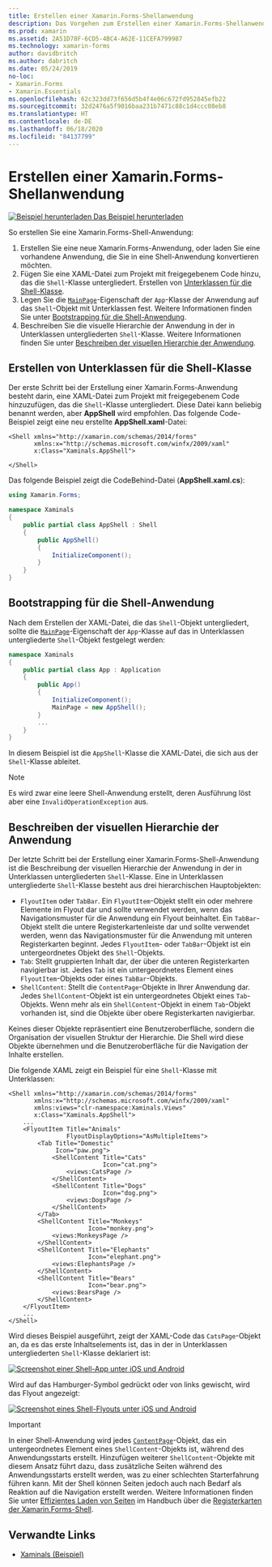 ```yaml
---
title: Erstellen einer Xamarin.Forms-Shellanwendung
description: Das Vorgehen zum Erstellen einer Xamarin.Forms-Shellanwendung besteht darin, eine XAML-Datei zu erstellen, die die Shellklasse untergliedert, die MainPage-Eigenschaft der App-Klasse der Anwendung auf das in Unterklassen untergliederte Shellobjekt festzulegen und dann die visuelle Hierarchie der Anwendung in der in Unterklassen untergliederten Shellklasse zu beschreiben.
ms.prod: xamarin
ms.assetid: 2A51D78F-6CD5-4BC4-A62E-11CEFA799987
ms.technology: xamarin-forms
author: davidbritch
ms.author: dabritch
ms.date: 05/24/2019
no-loc:
- Xamarin.Forms
- Xamarin.Essentials
ms.openlocfilehash: 62c323dd73f656d5b4f4e06c672fd952845efb22
ms.sourcegitcommit: 32d2476a5f9016baa231b7471c88c1d4ccc08eb8
ms.translationtype: HT
ms.contentlocale: de-DE
ms.lasthandoff: 06/18/2020
ms.locfileid: "84137799"
---
```

# <a name="create-a-xamarinforms-shell-application"></a>Erstellen einer Xamarin.Forms-Shellanwendung

[![Beispiel herunterladen](~/media/shared/download.png) Das Beispiel herunterladen](https://docs.microsoft.com/samples/xamarin/xamarin-forms-samples/userinterface-xaminals/)

So erstellen Sie eine Xamarin.Forms-Shell-Anwendung:

1. Erstellen Sie eine neue Xamarin.Forms-Anwendung, oder laden Sie eine vorhandene Anwendung, die Sie in eine Shell-Anwendung konvertieren möchten.
1. Fügen Sie eine XAML-Datei zum Projekt mit freigegebenem Code hinzu, das die `Shell`-Klasse untergliedert. Erstellen von [Unterklassen für die Shell-Klasse](#subclass-the-shell-class).
1. Legen Sie die [`MainPage`](xref:Xamarin.Forms.Application.MainPage)-Eigenschaft der `App`-Klasse der Anwendung auf das `Shell`-Objekt mit Unterklassen fest. Weitere Informationen finden Sie unter [Bootstrapping für die Shell-Anwendung](#bootstrap-the-shell-application).
1. Beschreiben Sie die visuelle Hierarchie der Anwendung in der in Unterklassen untergliederten `Shell`-Klasse. Weitere Informationen finden Sie unter [Beschreiben der visuellen Hierarchie der Anwendung](#describe-the-visual-hierarchy-of-the-application).

## <a name="subclass-the-shell-class"></a>Erstellen von Unterklassen für die Shell-Klasse

Der erste Schritt bei der Erstellung einer Xamarin.Forms-Anwendung besteht darin, eine XAML-Datei zum Projekt mit freigegebenem Code hinzuzufügen, das die `Shell`-Klasse untergliedert. Diese Datei kann beliebig benannt werden, aber **AppShell** wird empfohlen. Das folgende Code-Beispiel zeigt eine neu erstellte **AppShell.xaml**-Datei:

```xaml
<Shell xmlns="http://xamarin.com/schemas/2014/forms"
       xmlns:x="http://schemas.microsoft.com/winfx/2009/xaml"
       x:Class="Xaminals.AppShell">

</Shell>
```

Das folgende Beispiel zeigt die CodeBehind-Datei (**AppShell.xaml.cs**):

```csharp
using Xamarin.Forms;

namespace Xaminals
{
    public partial class AppShell : Shell
    {
        public AppShell()
        {
            InitializeComponent();
        }
    }
}
```

## <a name="bootstrap-the-shell-application"></a>Bootstrapping für die Shell-Anwendung

Nach dem Erstellen der XAML-Datei, die das `Shell`-Objekt untergliedert, sollte die [`MainPage`](xref:Xamarin.Forms.Application.MainPage)-Eigenschaft der `App`-Klasse auf das in Unterklassen untergliederte `Shell`-Objekt festgelegt werden:

```csharp
namespace Xaminals
{
    public partial class App : Application
    {
        public App()
        {
            InitializeComponent();
            MainPage = new AppShell();
        }
        ...
    }
}
```

In diesem Beispiel ist die `AppShell`-Klasse die XAML-Datei, die sich aus der `Shell`-Klasse ableitet.

> [!NOTE]
> Es wird zwar eine leere Shell-Anwendung erstellt, deren Ausführung löst aber eine `InvalidOperationException` aus.

## <a name="describe-the-visual-hierarchy-of-the-application"></a>Beschreiben der visuellen Hierarchie der Anwendung

Der letzte Schritt bei der Erstellung einer Xamarin.Forms-Shell-Anwendung ist die Beschreibung der visuellen Hierarchie der Anwendung in der in Unterklassen untergliederten `Shell`-Klasse. Eine in Unterklassen untergliederte `Shell`-Klasse besteht aus drei hierarchischen Hauptobjekten:

- `FlyoutItem` oder `TabBar`. Ein `FlyoutItem`-Objekt stellt ein oder mehrere Elemente im Flyout dar und sollte verwendet werden, wenn das Navigationsmuster für die Anwendung ein Flyout beinhaltet. Ein `TabBar`-Objekt stellt die untere Registerkartenleiste dar und sollte verwendet werden, wenn das Navigationsmuster für die Anwendung mit unteren Registerkarten beginnt. Jedes `FlyoutItem`- oder `TabBar`-Objekt ist ein untergeordnetes Objekt des `Shell`-Objekts.
- `Tab`: Stellt gruppierten Inhalt dar, der über die unteren Registerkarten navigierbar ist. Jedes `Tab` ist ein untergeordnetes Element eines `FlyoutItem`-Objekts oder eines `TabBar`-Objekts.
- `ShellContent`: Stellt die `ContentPage`-Objekte in Ihrer Anwendung dar. Jedes `ShellContent`-Objekt ist ein untergeordnetes Objekt eines `Tab`-Objekts. Wenn mehr als ein `ShellContent`-Objekt in einem `Tab`-Objekt vorhanden ist, sind die Objekte über obere Registerkarten navigierbar.

Keines dieser Objekte repräsentiert eine Benutzeroberfläche, sondern die Organisation der visuellen Struktur der Hierarchie. Die Shell wird diese Objekte übernehmen und die Benutzeroberfläche für die Navigation der Inhalte erstellen.

Die folgende XAML zeigt ein Beispiel für eine `Shell`-Klasse mit Unterklassen:

```xaml
<Shell xmlns="http://xamarin.com/schemas/2014/forms"
       xmlns:x="http://schemas.microsoft.com/winfx/2009/xaml"
       xmlns:views="clr-namespace:Xaminals.Views"
       x:Class="Xaminals.AppShell">
    ...
    <FlyoutItem Title="Animals"
                FlyoutDisplayOptions="AsMultipleItems">
        <Tab Title="Domestic"
             Icon="paw.png">
            <ShellContent Title="Cats"
                          Icon="cat.png">
                <views:CatsPage />
            </ShellContent>
            <ShellContent Title="Dogs"
                          Icon="dog.png">
                <views:DogsPage />
            </ShellContent>
        </Tab>
        <ShellContent Title="Monkeys"
                      Icon="monkey.png">
            <views:MonkeysPage />
        </ShellContent>
        <ShellContent Title="Elephants"
                      Icon="elephant.png">  
            <views:ElephantsPage />
        </ShellContent>
        <ShellContent Title="Bears"
                      Icon="bear.png">
            <views:BearsPage />
        </ShellContent>
    </FlyoutItem>
    ...
</Shell>
```

Wird dieses Beispiel ausgeführt, zeigt der XAML-Code das `CatsPage`-Objekt an, da es das erste Inhaltselements ist, das in der in Unterklassen untergliederten `Shell`-Klasse deklariert ist:

[![Screenshot einer Shell-App unter iOS und Android](create-images/cats.png "Shell-App")](create-images/cats-large.png#lightbox "Shell-App")

Wird auf das Hamburger-Symbol gedrückt oder von links gewischt, wird das Flyout angezeigt:

[![Screenshot eines Shell-Flyouts unter iOS und Android](create-images/flyout-reduced.png "Shell-Flyout")](create-images/flyout-reduced-large.png#lightbox "Shell-Flyout")

> [!IMPORTANT]
> In einer Shell-Anwendung wird jedes [`ContentPage`](xref:Xamarin.Forms.ContentPage)-Objekt, das ein untergeordnetes Element eines `ShellContent`-Objekts ist, während des Anwendungsstarts erstellt. Hinzufügen weiterer `ShellContent`-Objekte mit diesem Ansatz führt dazu, dass zusätzliche Seiten während des Anwendungsstarts erstellt werden, was zu einer schlechten Starterfahrung führen kann. Mit der Shell können Seiten jedoch auch nach Bedarf als Reaktion auf die Navigation erstellt werden. Weitere Informationen finden Sie unter [Effizientes Laden von Seiten](tabs.md#efficient-page-loading) im Handbuch über die [Registerkarten der Xamarin.Forms-Shell](tabs.md).

## <a name="related-links"></a>Verwandte Links

- [Xaminals (Beispiel)](https://docs.microsoft.com/samples/xamarin/xamarin-forms-samples/userinterface-xaminals/)
